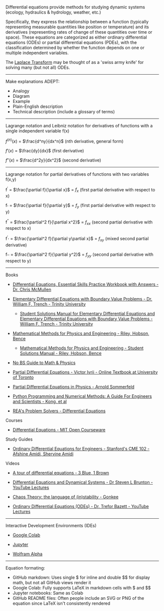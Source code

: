 Differential equations provide methods for studying dynamic systems (ecology, hydraulics & hydrology, weather, etc.)

Specifically, they express the relationship between a function (typically representing measurable quantities like position or temperature) and its derivatives (representing rates of change of these quantities over time or space). These equations are categorized as either ordinary differential equations (ODEs) or partial differential equations (PDEs), with the classification determined by whether the function depends on one or multiple independent variables.

The [Laplace Transform](https://mathworld.wolfram.com/LaplaceTransform.html) may be thought of as a 'swiss army knife' for solving many (but not all) ODEs. 

_ _ _ _ 

Make explanations ADEPT:
* Analogy
* Diagram
* Example
* Plain-English description
* Technical description (include a glossary of terms)

- - - -

Lagrange notation and Leibniz notation for derivatives of functions with a single independent variable f(x)

$f^{(n)}(x)$ = $\frac{d^ny}{dx^n}$ (nth derivative, general form)

$f'(x)$ = $\frac{dy}{dx}$ (first derivative)

$f''(x)$ = $\frac{d^2y}{dx^2}$ (second derivative)

- - - -

Lagrange notation for partial derivatives of functions with two variables f(x,y)  

f<sup>′</sup> = $\frac{\partial f}{\partial x}$ = $f_x$ (first partial derivative with respect to x)

f<sub>'</sub> = $\frac{\partial f}{\partial y}$ = $f_y$ (first partial derivative with respect to y)

f<sup>′′</sup> = $\frac{\partial^2 f}{\partial x^2}$ = $f_{xx}$ (second partial derivative with respect to x)

f<sup>′</sup><sub>'</sub> = $\frac{\partial^2 f}{\partial y\partial x}$ = $f_{xy}$ (mixed second partial derivative)

f<sub>''</sub> = $\frac{\partial^2 f}{\partial y^2}$ = $f_{yy}$ (second partial derivative with respect to y)

- - - -

Books

* [Differential Equations, Essential Skills Practice Workbook with Answers - Dr. Chris McMullen](https://www.goodreads.com/book/show/63317661-differential-equations-essential-skills-practice-workbook-with-answers)

* [Elementary Differential Equations with Boundary Value Problems - Dr. William F. Trench - Trinity University](https://digitalcommons.trinity.edu/mono/9/)

  * [Student Solutions Manual for Elementary Differential Equations and Elementary Differential Equations with Boundary Value Problems - William F. Trench - Trinity University](https://digitalcommons.trinity.edu/mono/10/)

* [Mathematical Methods for Physics and Engineering - Riley, Hobson, Bence](https://www.cambridge.org/core/books/mathematical-methods-for-physics-and-engineering/911A43AE1CF224743D32707FCC4AE0EB)

   * [Mathematical Methods for Physics and Engineering - Student Solutions Manual - Riley, Hobson, Bence](https://www.cambridge.org/highereducation/books/student-solution-manual-for-mathematical-methods-for-physics-and-engineering-third-edition/1D37BB529AEA8F3DA59E31EC7C7039C0?chapterId=CBO9780511816130A009#contents)

* [No BS Guide to Math & Physics](https://minireference.com)

* [Partial Differential Equations - Victor Ivrii - Online Textbook at University of Toronto](https://www.math.utoronto.ca/ivrii/PDE-textbook/contents.html)

* [Partial Differential Equations in Physics - Arnold Sommerfeld](https://math.unm.edu/~vageli/courses/Ma466/notes1/466/Sommerfeld.pdf)

* [Python Programming and Numerical Methods: A Guide For Engineers and Scientists - Kong, et al](https://pythonnumericalmethods.berkeley.edu/notebooks/Index.html)

* [REA's Problem Solvers - Differential Equations](https://books.google.com/books/about/The_Differential_Equations_Problem_Solve.html?id=fROsQofvBzAC)

Courses

* [Differential Equations - MIT Open Courseware](https://ocw.mit.edu/courses/18-03sc-differential-equations-fall-2011/)

Study Guides

* [Ordinary Differential Equations for Engineers - Stanford's CME 102 - Afshine Amidi, Shervine Amidi](https://stanford.edu/~shervine/teaching/cme-102/)

Videos

* [A tour of differential equations - 3 Blue, 1 Brown](https://www.3blue1brown.com/topics/differential-equations)

* [Differential Equations and Dynamical Systems - Dr Steven L Brunton - YouTube Lectures](https://www.youtube.com/playlist?list=PLMrJAkhIeNNTYaOnVI3QpH7jgULnAmvPA)

* [Chaos Theory: the language of (in)stability - Gonkee](https://youtu.be/uzJXeluCKMs?si=9QfPoEloXSgbQn3r)

* [Ordinary Differential Equations (ODEs) - Dr. Trefor Bazett - YouTube Lectures](https://youtube.com/playlist?list=PLHXZ9OQGMqxde-SlgmWlCmNHroIWtujBw&si=4jmJGatJeu4eLAgD)

- - - -

Interactive Development Environments (IDEs)

* [Google Colab](https://colab.research.google.com)

* [Jupyter](https://jupyter.org)

* [Wolfram Alpha](https://www.wolframalpha.com)

- - - -

Equation formating:

* GitHub markdown: Uses single $ for inline and double $$ for display math, but not all GitHub views render it
* Google Colab: Fully supports LaTeX in markdown cells with $ and $$
* Jupyter notebooks: Same as Colab
* GitHub README files: Often people include an SVG or PNG of the equation since LaTeX isn't consistently rendered

